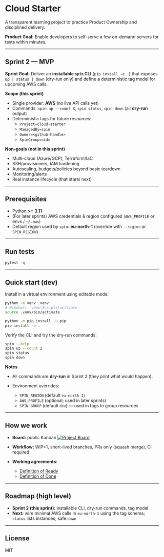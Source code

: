 # Cloud Starter

A transparent learning project to practice Product Ownership and disciplined delivery.

**Product Goal:** Enable developers to self-serve a few on-demand servers for tests within minutes.

---

## Sprint 2 — MVP

**Sprint Goal:** Deliver an **installable `spin` CLI** (`pip install -e .`) that exposes  
`up | status | down` (dry-run only) and define a deterministic tag model for upcoming AWS calls.

**Scope (this sprint)**
- Single provider: **AWS** (no live API calls yet)
- Commands: `spin up --count X`, `spin status`, `spin down` (all **dry-run** output)
- Deterministic tags for future resources:
  - `Project=cloud-starter`
  - `ManagedBy=spin`
  - `Owner=<github-handle>`
  - `SpinGroup=<id>`

**Non-goals (not in this sprint)**
- Multi-cloud (Azure/GCP), Terraform/IaC
- SSH/provisioners, IAM hardening
- Autoscaling, budgets/policies beyond basic teardown
- Monitoring/alerts
- Real instance lifecycle (that starts next)

---

## Prerequisites

- Python **>= 3.11**
- (For later sprints) AWS credentials & region configured (`AWS_PROFILE` or envs / `~/.aws`)
- Default region used by `spin`: **eu-north-1** (override with `--region` or `SPIN_REGION`)

---

## Run tests
```
pytest -q
```

---

## Quick start (dev)

Install in a virtual environment using editable mode:

```bash
python -m venv .venv
# Windows: .venv\Scripts\activate
source .venv/bin/activate

python -m pip install -U pip
pip install -e .
````

Verify the CLI and try the dry-run commands:

```bash
spin --help
spin up --count 2
spin status
spin down
```

**Notes**

* All commands are **dry-run** in Sprint 2 (they print what would happen).
* Environment overrides:

  * `SPIN_REGION` (default `eu-north-1`)
  * `AWS_PROFILE` (optional; used in later sprints)
  * `SPIN_GROUP` (default `dev`) — used in tags to group resources

---

## How we work

* **Board:** public Kanban
  [![Project Board](https://img.shields.io/badge/Project-Cloud%20Starter%20Board-blue)](https://github.com/users/thenarfer/projects/1)
* **Workflow:** WIP=1, short-lived branches, PRs only (squash merge), CI required
* **Working agreements:**

  * [Definition of Ready](docs/DoR.md)
  * [Definition of Done](docs/DoD.md)

---

## Roadmap (high level)

* **Sprint 2 (this sprint):** installable CLI, dry-run commands, tag model
* **Next:** wire minimal AWS calls in `eu-north-1` using the tag schema; `status` lists instances; safe `down`

---

## License

MIT